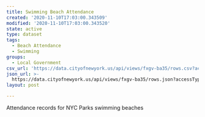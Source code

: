 ```yaml
---
title: Swimming Beach Attendance
created: '2020-11-10T17:03:00.343509'
modified: '2020-11-10T17:03:00.343520'
state: active
type: dataset
tags:
  - Beach Attendance
  - Swimming
groups:
  - Local Government
csv_url: 'https://data.cityofnewyork.us/api/views/fxgv-ba35/rows.csv?accessType=DOWNLOAD'
json_url: >-
  https://data.cityofnewyork.us/api/views/fxgv-ba35/rows.json?accessType=DOWNLOAD
layout: post

---
```

Attendance records for NYC Parks swimming beaches
